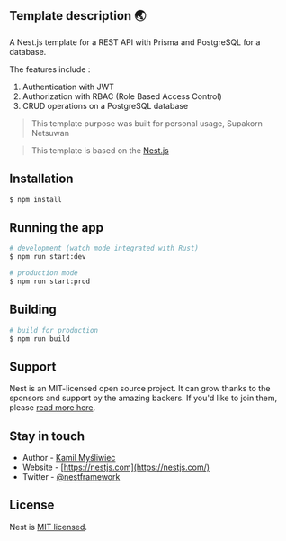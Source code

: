 ## Template description 🌏

A Nest.js template for a REST API with Prisma and PostgreSQL for a database.

The features include :

1. Authentication with JWT
2. Authorization with RBAC (Role Based Access Control)
3. CRUD operations on a PostgreSQL database

> This template purpose was built for personal usage, Supakorn Netsuwan

> This template is based on the [Nest.js](https://docs.nestjs.com/)

## Installation

```sh
$ npm install
```

## Running the app

```sh
# development (watch mode integrated with Rust)
$ npm run start:dev

# production mode
$ npm run start:prod
```

## Building

```sh
# build for production
$ npm run build
```

## Support

Nest is an MIT-licensed open source project. It can grow thanks to the sponsors and support by the amazing backers. If you'd like to join them, please [read more here](https://docs.nestjs.com/support).

## Stay in touch

- Author - [Kamil Myśliwiec](https://kamilmysliwiec.com)
- Website - [https://nestjs.com](https://nestjs.com/)
- Twitter - [@nestframework](https://twitter.com/nestframework)

## License

Nest is [MIT licensed](LICENSE).
